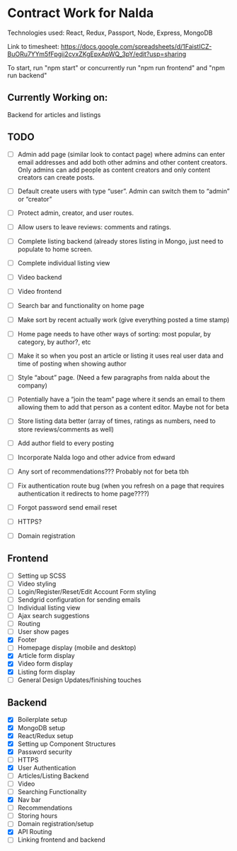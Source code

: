 # Contract Work for Nalda

Technologies used: React, Redux, Passport, Node, Express, MongoDB

Link to timesheet:
https://docs.google.com/spreadsheets/d/1FaistICZ-BuORu7YYm5fFpgii2cvxZKgEpxApWQ_3pY/edit?usp=sharing

To start, run "npm start" or concurrently run "npm run frontend" and "npm run backend"
## Currently Working on:
Backend for articles and listings

## TODO
- [ ] Admin add page (similar look to contact page) where admins can enter email addresses and add both other admins and other content creators. Only admins can add people as content creators and only content creators can create posts.
- [ ] Default create users with type “user”. Admin can switch them to “admin” or “creator”
- [ ] Protect admin, creator, and user routes.
- [ ] Allow users to leave reviews: comments and ratings.
- [ ] Complete listing backend (already stores listing in Mongo, just need to populate to home screen.
- [ ] Complete individual listing view
- [ ] Video backend
- [ ] Video frontend
- [ ] Search bar and functionality on home page
- [ ] Make sort by recent actually work (give everything posted a time stamp)
- [ ] Home page needs to have other ways of sorting: most popular, by category, by author?, etc
- [ ] Make it so when you post an article or listing it uses real user data and time of posting when showing author
- [ ] Style “about” page. (Need a few paragraphs from nalda about the company)
- [ ] Potentially have a “join the team” page where it sends an email to them allowing them to add that person as a content editor. Maybe not for beta
- [ ] Store listing data better (array of times, ratings as numbers, need to store reviews/comments as well)
- [ ] Add author field to every posting
- [ ] Incorporate Nalda logo and other advice from edward
- [ ] Any sort of recommendations??? Probably not for beta tbh
- [ ] Fix authentication route bug (when you refresh on a page that requires authentication it redirects to home page????)
- [ ] Forgot password send email reset
- [ ] HTTPS?
- [ ] Domain registration 


## Frontend

- [ ] Setting up SCSS
- [ ] Video styling
- [ ] Login/Register/Reset/Edit Account Form styling
- [ ] Sendgrid configuration for sending emails
- [ ] Individual listing view
- [ ] Ajax search suggestions
- [ ] Routing 	
- [ ] User show pages
- [X] Footer
- [ ] Homepage display (mobile and desktop)
- [X] Article form display
- [X] Video form display
- [X] Listing form display
- [ ] General Design Updates/finishing touches

## Backend

- [X] Boilerplate setup
- [X] MongoDB setup
- [X] React/Redux setup
- [X] Setting up Component Structures
- [X] Password security
- [ ] HTTPS
- [X] User Authentication
- [ ] Articles/Listing Backend
- [ ] Video
- [ ] Searching Functionality
- [X] Nav bar
- [ ] Recommendations
- [ ] Storing hours
- [ ] Domain registration/setup
- [X] API Routing
- [ ] Linking frontend and backend
